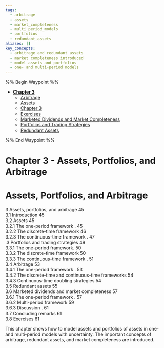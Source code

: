 ```yaml
---
tags:
  - arbitrage
  - assets
  - market_completeness
  - multi_period_models
  - portfolios
  - redundant_assets
aliases: []
key_concepts:
  - arbitrage and redundant assets
  - market completeness introduced
  - model assets and portfolios
  - one- and multi-period models
---
```

%% Begin Waypoint %%
- **[Chapter 3](../../Fixed%20Income%20Securities%20Tools%20for%20Today's%20Markets/Chapter%203/Chapter%203.md)**
	- [Arbitrage](Arbitrage.md)
	- [Assets](Assets.md)
	- [Chapter 3](../../Fixed%20Income%20Securities%20Tools%20for%20Today's%20Markets/Chapter%203/Chapter%203.md)
	- [Exercises](Exercises.md)
	- [Marketed Dividends and Market Completeness](Marketed%20Dividends%20and%20Market%20Completeness.md)
	- [Portfolios and Trading Strategies](Portfolios%20and%20Trading%20Strategies.md)
	- [Redundant Assets](Redundant%20Assets.md)

%% End Waypoint %%
# Chapter 3 -  Assets, Portfolios, and Arbitrage

# Assets, Portfolios, and Arbitrage

3 Assets, portfolios, and arbitrage 45  
3.1 Introduction 45   
3.2 Assets 45   
3.2.1 The one-period framework . 45   
3.2.2 The discrete-time framework 46   
3.2.3 The continuous-time framework . 47   
.3 Portfolios and trading strategies 49   
3.3.1 The one-period framework. 50   
3.3.2 The discrete-time framework 50   
3.3.3 The continuous-time framework . 51   
3.4 Arbitrage 53   
3.4.1 The one-period framework . 53   
3.4.2 The discrete-time and continuous-time frameworks 54   
3.4.3 Continuous-time doubling strategies 54   
3.5 Redundant assets 55   
3.6 Marketed dividends and market completeness 57   
3.6.1 The one-period framework . 57   
3.6.2 Multi-period framework 59   
3.6.3 Discussion . 61   
3.7 Concluding remarks 61   
3.8 Exercises 61  

This chapter shows how to model assets and portfolios of assets in one- and multi-period models with uncertainty. The important concepts of arbitrage, redundant assets, and market completeness are introduced.  
